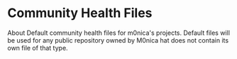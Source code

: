 # Community Health Files

About
Default community health files for m0nica's projects. Default files will be used for any public repository owned by M0nica hat does not contain its own file of that type.
